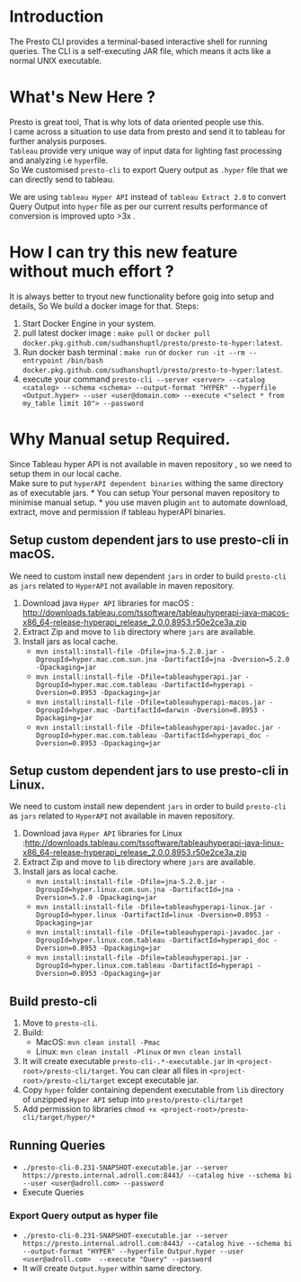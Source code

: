 # Introduction
The Presto CLI provides a terminal-based interactive shell for running queries. The CLI is a self-executing JAR file,
 which means it acts like a normal UNIX executable. <br/>

# What's New Here ?
Presto is great tool, That is why lots of data oriented people use this. <br />
I came across a situation to use data from presto and send it to tableau for further analysis purposes. <br />
`Tableau` provide very unique way of input data for lighting fast processing and analyzing i.e `hyper`file. <br />
So We customised `presto-cli` to export Query output as `.hyper` file that we can directly send to tableau. <br />

We are using `tableau Hyper API` instead of `tableau Extract 2.0` to convert Query Output into `hyper` file as per our current 
results performance of conversion is improved upto >3x .

# How I can try this new feature without much effort ?
It is always better to tryout new functionality before goig into setup and details, So We build a docker image for that.
Steps:
1. Start Docker Engine in your system.
2. pull latest docker image : 
`make pull` 
or `docker pull docker.pkg.github.com/sudhanshuptl/presto/presto-to-hyper:latest`.
3. Run docker bash terminal : 
`make run` 
or `docker run -it --rm --entrypoint /bin/bash docker.pkg.github.com/sudhanshuptl/presto/presto-to-hyper:latest`.
4. execute your command
 `presto-cli --server <server> --catalog <catalog> --schema <schema> --output-format "HYPER" --hyperfile <Output.hyper> --user <user@domain.com> --execute <"select * from my_table limit 10"> --password`
     


# Why Manual setup Required.
Since Tableau hyper API is not available in maven repository , so we need to setup them in our local cache.<br/>
Make sure to put `hyperAPI dependent binaries` withing the same directory as of executable jars.
    * You can setup Your personal maven repository to minimise manual setup.
    * you use maven plugin `ant` to automate download, extract, move and permission if tableau hyperAPI binaries.


## Setup custom dependent jars to use presto-cli in macOS.
We need to custom install new dependent `jars` in order to build `presto-cli` as `jars` related to `HyperAPI` not available in maven repository.
1. Download java `Hyper API` libraries for macOS : http://downloads.tableau.com/tssoftware/tableauhyperapi-java-macos-x86_64-release-hyperapi_release_2.0.0.8953.r50e2ce3a.zip
2. Extract Zip and move to `lib`  directory where `jars` are available.
3. Install jars as local cache.
    * `mvn install:install-file -Dfile=jna-5.2.0.jar -DgroupId=hyper.mac.com.sun.jna -DartifactId=jna -Dversion=5.2.0 -Dpackaging=jar`
    * `mvn install:install-file -Dfile=tableauhyperapi.jar -DgroupId=hyper.mac.com.tableau -DartifactId=hyperapi -Dversion=0.8953 -Dpackaging=jar`
    * `mvn install:install-file -Dfile=tableauhyperapi-macos.jar -DgroupId=hyper.mac -DartifactId=darwin -Dversion=0.8953 -Dpackaging=jar`
    * `mvn install:install-file -Dfile=tableauhyperapi-javadoc.jar -DgroupId=hyper.mac.com.tableau -DartifactId=hyperapi_doc -Dversion=0.8953 -Dpackaging=jar`

## Setup custom dependent jars to use presto-cli in Linux.
We need to custom install new dependent `jars` in order to build `presto-cli` as `jars` related to `HyperAPI` not available in maven repository.
1. Download java `Hyper API` libraries for Linux :http://downloads.tableau.com/tssoftware/tableauhyperapi-java-linux-x86_64-release-hyperapi_release_2.0.0.8953.r50e2ce3a.zip
2. Extract Zip and move to `lib`  directory where `jars` are available.
3. Install jars as local cache.
    * `mvn install:install-file -Dfile=jna-5.2.0.jar -DgroupId=hyper.linux.com.sun.jna -DartifactId=jna -Dversion=5.2.0 -Dpackaging=jar`
    * `mvn install:install-file -Dfile=tableauhyperapi-linux.jar -DgroupId=hyper.linux -DartifactId=linux -Dversion=0.8953 -Dpackaging=jar`
    * `mvn install:install-file -Dfile=tableauhyperapi-javadoc.jar -DgroupId=hyper.linux.com.tableau -DartifactId=hyperapi_doc -Dversion=0.8953 -Dpackaging=jar`
    * `mvn install:install-file -Dfile=tableauhyperapi.jar -DgroupId=hyper.linux.com.tableau -DartifactId=hyperapi -Dversion=0.8953 -Dpackaging=jar`



## Build presto-cli
1. Move to `presto-cli`.
2. Build: 
    * MacOS: `mvn clean install -Pmac`
    * Linux: `mvn clean install -Plinux` or `mvn clean install`
3. It will create executable `presto-cli-.*-executable.jar` in `<project-root>/presto-cli/target`. 
   You can clear all files in `<project-root>/presto-cli/target` except executable jar.   
4. Copy `hyper` folder containing dependent executable from `lib` directory of unzipped `Hyper API` setup into `presto/presto-cli/target`
5. Add permission to libraries `chmod +x <project-root>/presto-cli/target/hyper/*`

## Running Queries
 * `./presto-cli-0.231-SNAPSHOT-executable.jar --server https://presto.internal.adroll.com:8443/ --catalog hive --schema bi --user <user@adroll.com> --password`
 * Execute Queries

### Export Query output as hyper file
 * `./presto-cli-0.231-SNAPSHOT-executable.jar --server https://presto.internal.adroll.com:8443/ --catalog hive --schema bi --output-format "HYPER" --hyperfile Outpur.hyper --user <user@adroll.com>  --execute "Query" --password`
 * It will create `Output.hyper` within same directory.
